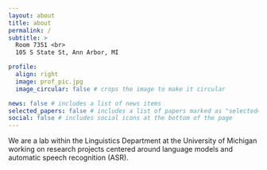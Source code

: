 ```yaml
---
layout: about
title: about
permalink: /
subtitle: >
  Room 7351 <br>
  105 S State St, Ann Arbor, MI

profile:
  align: right
  image: prof_pic.jpg
  image_circular: false # crops the image to make it circular

news: false # includes a list of news items
selected_papers: false # includes a list of papers marked as "selected={true}"
social: false # includes social icons at the bottom of the page
---
```


We are a lab within the Linguistics Department at the University of Michigan working on research projects centered around language models and automatic speech recognition (ASR). 
